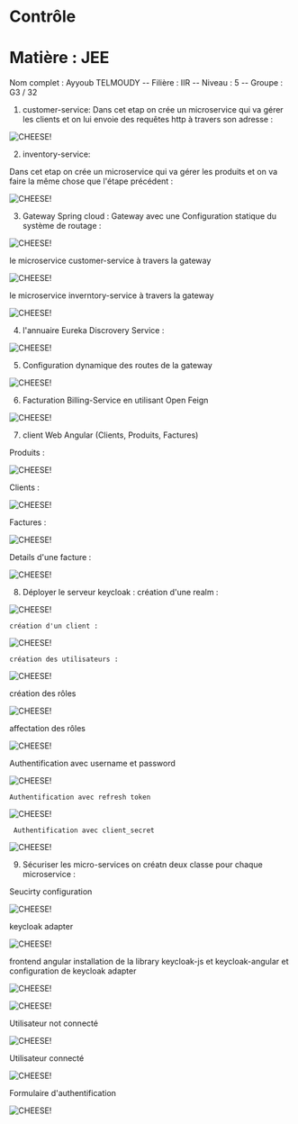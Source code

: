 
# Contrôle           
# Matière : JEE 
Nom complet : Ayyoub TELMOUDY -- Filière : IIR -- Niveau : 5 -- Groupe : G3 / 32

1) customer-service:
 Dans cet etap on crée un microservice qui va gérer les clients et on lui envoie des requêtes http à travers son adresse :
 
![CHEESE!](steps/customers_microservice.PNG)

2) inventory-service:

 Dans cet etap on crée un microservice qui va gérer les produits et on va faire la même chose que l'étape précédent :
 
 ![CHEESE!](steps/products_microservice.PNG)
 
 3) Gateway Spring cloud :
    Gateway avec une Configuration statique du système de routage :
 
 ![CHEESE!](steps/gateway_static_configuration.PNG)

  le microservice customer-service à travers la gateway 

   ![CHEESE!](steps/gateway1.PNG)

  le microservice inverntory-service à travers la gateway

   ![CHEESE!](steps/gateway2.PNG)

 4) l'annuaire Eureka Discrovery Service :

   ![CHEESE!](steps/eruka_server.PNG)

 5) Configuration dynamique des routes de la gateway
 
  ![CHEESE!](steps/dynamic_configuration_gateway.PNG)
  
 6) Facturation Billing-Service en utilisant Open Feign
 
  ![CHEESE!](steps/billing_microservices.PNG)
  
7) client Web Angular (Clients, Produits, Factures)

 Produits :

 ![CHEESE!](steps/products.PNG)
 
  Clients :

 ![CHEESE!](steps/customers.PNG)
 
  Factures :

 ![CHEESE!](steps/orders.PNG)
 
  Details d'une facture :

 ![CHEESE!](steps/order-details.PNG)
 
 8) Déployer le serveur keycloak :
   création d'une realm :
   
 ![CHEESE!](steps/create_realm.PNG)
 
 
    création d'un client :
   
 ![CHEESE!](steps/create_client.PNG)
 
 
    création des utilisateurs :
   
 ![CHEESE!](steps/Users.PNG)
 
 
 création des rôles 
 
 ![CHEESE!](steps/create_roles.PNG)
 
 
  affectation des rôles 
 
 ![CHEESE!](steps/assign_roles.PNG)
 
   Authentification avec username et password  
 
 ![CHEESE!](steps/mode_1.PNG)
 
 
    Authentification avec refresh token  
 
 ![CHEESE!](steps/mode_2.PNG)
 
 
     Authentification avec client_secret
 
 ![CHEESE!](steps/mode_3.PNG)
 
 9) Sécuriser les micro-services on créatn deux classe pour chaque microservice : 
 
 Seucirty configuration
 
 ![CHEESE!](steps/security_configuration.PNG)
 
  
keycloak adapter
 
 ![CHEESE!](steps/keycloak_adapter.PNG)
 
 
frontend angular
installation de la library keycloak-js et keycloak-angular et configuration de keycloak adapter

![CHEESE!](steps/keycloak1.PNG)

 
![CHEESE!](steps/keycloak2.PNG)
 
 Utilisateur not connecté
 
  ![CHEESE!](steps/notauth.PNG)

  Utilisateur connecté
 
 ![CHEESE!](steps/authenticated_angular.PNG)
 
  Formulaire d'authentification
 
 ![CHEESE!](steps/redirection.PNG)
 
 
 
 
 
 
